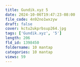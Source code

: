```yaml
---
title: Gundik.xyz 5
date: 2024-10-06T19:47:23-08:00
file_code: 4n92no1wxzyw
draft: false
cover: kctu2ukprbsup264.jpg
tags: ['Gundik.xyz', '5']
length: 206
fld_id: 1398450
foldername: 10 mantap
categories: 10 mantap
views: 59
---
```


